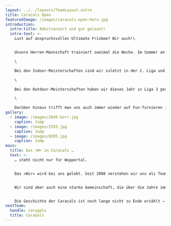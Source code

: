 ```yaml
---
layout: ../../layouts/TeamLayout.astro
title: Caracals Open
featuredImage: /images/caracals-open-hero.jpg
introduction:
  intro-title: Ambitioniert und gut gelaunt!
  intro-text: >-
    Lust auf anspruchsvolles Ultimate Frisbee? Wir auch!\


    Unsere Herren-Mannschaft trainiert zweimal die Woche. Im Sommer an beiden Tagen auf Rasen – im Winter auch an einem Termin in der Halle. Das Training findet zusammen mit dem Mixed und Flinta-Team statt.\

    \

    Bei den Indoor-Meisterschaften sind wir zuletzt in der 2. Liga und der 5. Liga angetreten. \

    \

    Bei den Outdoor-Meisterschaften haben wir dieses Jahr in Liga 3 gespielt.\

    \

    Darüber hinaus trifft man uns auch immer wieder auf Fun-Turnieren in Deutschland und Europa …
gallery:
  - image: /images/2645-korr.jpg
    caption: Jump
  - image: /images/2353.jpg
    caption: Jump
  - image: /images/8205.jpg
    caption: Jump
main:
  title: Das »W« in Caracals …
  text: >-
    … steht nicht nur für Wuppertal.


    Das »Wir« wird bei uns gelebt. Seit 2008 verstehen wir uns als Team, das jede Herausforderung annimmt. Wir entwickeln unser Game mit großem Anspruch ständig weiter um das nächste Level zu erreichen.


    Wir sind aber auch eine starke Gemeinschaft, die über die Jahre immer größer geworden ist. Die Vielfalt der Menschen, die unter der Flagge der Caracals zusammenkommt ist wunderbar vielfältig und offen. Hier sind echte Freundschaften entstanden, es wurden Ehen geschlossen, und auch einige Kinder sind aus dieser Verbindungen hervorgegangen.


    Die Geschichte der Caracals ist noch lange nicht zu Ende erzählt – beginnt das nächste Kapitel vielleicht mit Dir?
nextTeam:
  handle: caragals
  title: CaraGals
---
```

